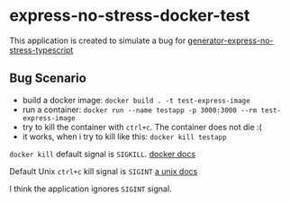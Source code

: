 # express-no-stress-docker-test
This application is created to simulate a bug for [generator-express-no-stress-typescript](https://github.com/cdimascio/generator-express-no-stress-typescript)

## Bug Scenario
- build a docker image: `docker build . -t test-express-image`
- run a container: `docker run --name testapp -p 3000:3000 --rm test-express-image`
- try to kill the container with `ctrl+c`. The container does not die :(
- it works, when i try to kill like this: `docker kill testapp`


`docker kill` default signal is `SIGKILL`. [docker docs](https://docs.docker.com/engine/reference/commandline/kill/) 

Default Unix `ctrl+c` kill signal is `SIGINT` [a unix docs](http://www.cs.kent.edu/~ruttan/sysprog/lectures/signals.html)

I think the application ignores `SIGINT` signal.